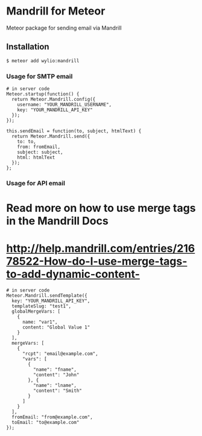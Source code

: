 Mandrill for Meteor
===============

Meteor package for sending email via Mandrill

##  Installation

``` sh
$ meteor add wylio:mandrill
```

### Usage for SMTP email
    # in server code
    Meteor.startup(function() {
      return Meteor.Mandrill.config({
        username: "YOUR_MANDRILL_USERNAME",
        key: "YOUR_MANDRILL_API_KEY"
      });
    });

    this.sendEmail = function(to, subject, htmlText) {
      return Meteor.Mandrill.send({
        to: to,
        from: fromEmail,
        subject: subject,
        html: htmlText
      });
    };

### Usage for API email
# Read more on how to use merge tags in the Mandrill Docs
# http://help.mandrill.com/entries/21678522-How-do-I-use-merge-tags-to-add-dynamic-content-
    # in server code
    Meteor.Mandrill.sendTemplate({
      key: "YOUR_MANDRILL_API_KEY",
      templateSlug: "test1",
      globalMergeVars: [
        {
          name: "var1",
          content: "Global Value 1"
        }
      ],
      mergeVars: [
        {
          "rcpt": "email@example.com",
          "vars": [
            {
              "name": "fname",
              "content": "John"
            }, {
              "name": "lname",
              "content": "Smith"
            }
          ]
        }
      ],
      fromEmail: "from@example.com",
      toEmail: "to@example.com"
    });
